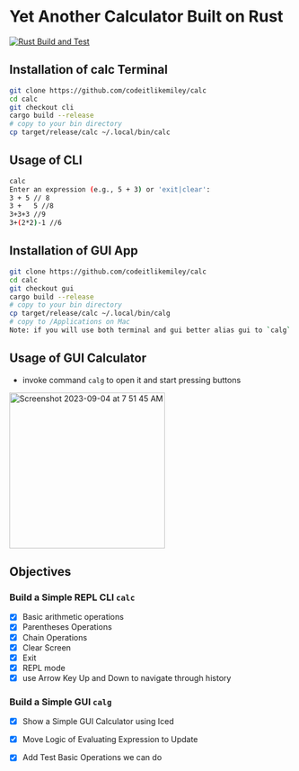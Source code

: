 # Yet Another Calculator Built on Rust

[![Rust Build and Test](https://github.com/codeitlikemiley/calc/actions/workflows/rust.yml/badge.svg)](https://github.com/codeitlikemiley/calc/actions/workflows/rust.yml)



## Installation of calc Terminal

```sh
git clone https://github.com/codeitlikemiley/calc
cd calc
git checkout cli
cargo build --release
# copy to your bin directory
cp target/release/calc ~/.local/bin/calc
```

## Usage of CLI

```bash
calc
Enter an expression (e.g., 5 + 3) or 'exit|clear':
3 + 5 // 8
3 +   5 //8
3+3+3 //9
3+(2*2)-1 //6
```

## Installation of GUI App


```sh
git clone https://github.com/codeitlikemiley/calc
cd calc
git checkout gui
cargo build --release
# copy to your bin directory
cp target/release/calc ~/.local/bin/calg
# copy to /Applications on Mac
Note: if you will use both terminal and gui better alias gui to `calg`
```

## Usage of GUI Calculator

- invoke command `calg` to open it and start pressing buttons

<img width="277" alt="Screenshot 2023-09-04 at 7 51 45 AM" src="https://github.com/codeitlikemiley/calc/assets/28816690/3148628d-3e50-48d8-8ea7-576ebaf850d7">


## Objectives

### Build a Simple REPL CLI `calc`

- [x] Basic arithmetic operations
- [x] Parentheses Operations
- [x] Chain Operations
- [x] Clear Screen
- [x] Exit
- [x] REPL mode
- [x] use Arrow Key Up and Down to navigate through history

### Build a Simple GUI `calg`

- [x] Show a Simple GUI Calculator using Iced
- [x] Move Logic of Evaluating Expression to Update 
- [x] Add Test Basic Operations we can do

